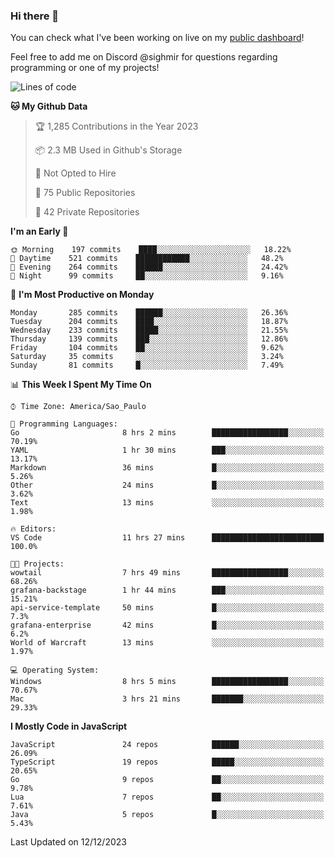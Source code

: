 ### Hi there 👋

<!--
**guicaulada/guicaulada** is a ✨ _special_ ✨ repository because its `README.md` (this file) appears on your GitHub profile.

Here are some ideas to get you started:

- 🔭 I’m currently working on ...
- 🌱 I’m currently learning ...
- 👯 I’m looking to collaborate on ...
- 🤔 I’m looking for help with ...
- 💬 Ask me about ...
- 📫 How to reach me: ...
- 😄 Pronouns: ...
- ⚡ Fun fact: ...
-->

You can check what I've been working on live on my [public dashboard](https://guicaulada.grafana.net/public-dashboards/7b7f644500ec4e6cb5d7a4e7b5ed0dab)!

Feel free to add me on Discord @sighmir for questions regarding programming or one of my projects!

<!--START_SECTION:waka-->
![Lines of code](https://img.shields.io/badge/From%20Hello%20World%20I%27ve%20Written-22.6%20million%20lines%20of%20code-blue)

**🐱 My Github Data** 

> 🏆 1,285 Contributions in the Year 2023
 > 
> 📦 2.3 MB Used in Github's Storage 
 > 
> 🚫 Not Opted to Hire
 > 
> 📜 75 Public Repositories 
 > 
> 🔑 42 Private Repositories  
 > 
**I'm an Early 🐤** 

```text
🌞 Morning    197 commits    ████░░░░░░░░░░░░░░░░░░░░░   18.22% 
🌆 Daytime    521 commits    ████████████░░░░░░░░░░░░░   48.2% 
🌃 Evening    264 commits    ██████░░░░░░░░░░░░░░░░░░░   24.42% 
🌙 Night      99 commits     ██░░░░░░░░░░░░░░░░░░░░░░░   9.16%

```
📅 **I'm Most Productive on Monday** 

```text
Monday       285 commits    ██████░░░░░░░░░░░░░░░░░░░   26.36% 
Tuesday      204 commits    ████░░░░░░░░░░░░░░░░░░░░░   18.87% 
Wednesday    233 commits    █████░░░░░░░░░░░░░░░░░░░░   21.55% 
Thursday     139 commits    ███░░░░░░░░░░░░░░░░░░░░░░   12.86% 
Friday       104 commits    ██░░░░░░░░░░░░░░░░░░░░░░░   9.62% 
Saturday     35 commits     ░░░░░░░░░░░░░░░░░░░░░░░░░   3.24% 
Sunday       81 commits     █░░░░░░░░░░░░░░░░░░░░░░░░   7.49%

```


📊 **This Week I Spent My Time On** 

```text
⌚︎ Time Zone: America/Sao_Paulo

💬 Programming Languages: 
Go                       8 hrs 2 mins        █████████████████░░░░░░░░   70.19% 
YAML                     1 hr 30 mins        ███░░░░░░░░░░░░░░░░░░░░░░   13.17% 
Markdown                 36 mins             █░░░░░░░░░░░░░░░░░░░░░░░░   5.26% 
Other                    24 mins             █░░░░░░░░░░░░░░░░░░░░░░░░   3.62% 
Text                     13 mins             ░░░░░░░░░░░░░░░░░░░░░░░░░   1.98%

🔥 Editors: 
VS Code                  11 hrs 27 mins      █████████████████████████   100.0%

🐱‍💻 Projects: 
wowtail                  7 hrs 49 mins       █████████████████░░░░░░░░   68.26% 
grafana-backstage        1 hr 44 mins        ███░░░░░░░░░░░░░░░░░░░░░░   15.21% 
api-service-template     50 mins             █░░░░░░░░░░░░░░░░░░░░░░░░   7.3% 
grafana-enterprise       42 mins             █░░░░░░░░░░░░░░░░░░░░░░░░   6.2% 
World of Warcraft        13 mins             ░░░░░░░░░░░░░░░░░░░░░░░░░   1.97%

💻 Operating System: 
Windows                  8 hrs 5 mins        █████████████████░░░░░░░░   70.67% 
Mac                      3 hrs 21 mins       ███████░░░░░░░░░░░░░░░░░░   29.33%

```

**I Mostly Code in JavaScript** 

```text
JavaScript               24 repos            ██████░░░░░░░░░░░░░░░░░░░   26.09% 
TypeScript               19 repos            █████░░░░░░░░░░░░░░░░░░░░   20.65% 
Go                       9 repos             ██░░░░░░░░░░░░░░░░░░░░░░░   9.78% 
Lua                      7 repos             ██░░░░░░░░░░░░░░░░░░░░░░░   7.61% 
Java                     5 repos             █░░░░░░░░░░░░░░░░░░░░░░░░   5.43%

```



 Last Updated on 12/12/2023
<!--END_SECTION:waka-->
